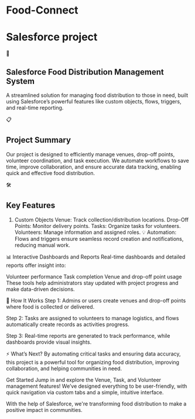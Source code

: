 # Food-Connect
<h1>Salesforce project</h1>
🚀 <h2>Salesforce Food Distribution Management System</h2>
A streamlined solution for managing food distribution to those in need, built using Salesforce’s powerful features like custom objects, flows, triggers, and real-time reporting.
<br>

📋 <h2>Project Summary</h2>
Our project is designed to efficiently manage venues, drop-off points, volunteer coordination, and task execution. We automate workflows to save time, improve collaboration, and ensure accurate data tracking, enabling quick and effective food distribution.

🛠️ <h2>Key Features</h2>
1. Custom Objects
Venue: Track collection/distribution locations.
Drop-Off Points: Monitor delivery points.
Tasks: Organize tasks for volunteers.
Volunteers: Manage information and assigned roles.
💡 Automation: Flows and triggers ensure seamless record creation and notifications, reducing manual work.

📊 Interactive Dashboards and Reports
Real-time dashboards and detailed reports offer insight into:

Volunteer performance
Task completion
Venue and drop-off point usage
These tools help administrators stay updated with project progress and make data-driven decisions.

🎯 How It Works
Step 1:
Admins or users create venues and drop-off points where food is collected or delivered.

Step 2:
Tasks are assigned to volunteers to manage logistics, and flows automatically create records as activities progress.

Step 3:
Real-time reports are generated to track performance, while dashboards provide visual insights.

⚡ What’s Next?
By automating critical tasks and ensuring data accuracy, this project is a powerful tool for organizing food distribution, improving collaboration, and helping communities in need.

Get Started
Jump in and explore the Venue, Task, and Volunteer management features! We’ve designed everything to be user-friendly, with quick navigation via custom tabs and a simple, intuitive interface.

With the help of Salesforce, we're transforming food distribution to make a positive impact in communities.
